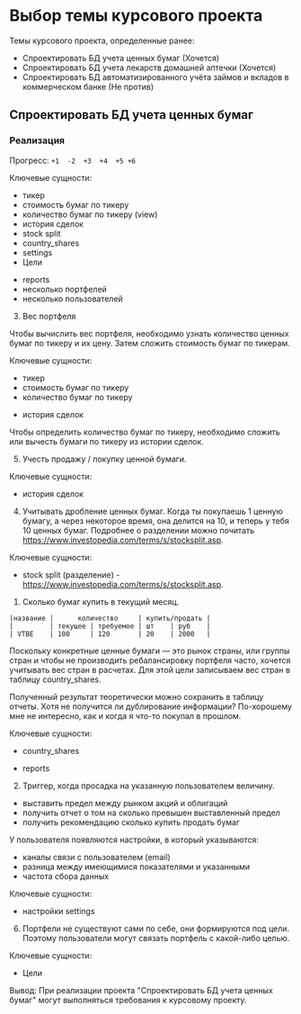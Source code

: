 # Выбор темы курсового проекта

Темы курсового проекта, определенные ранее:
* Спроектировать БД учета ценных бумаг (Хочется)
* Спроектировать БД учета лекарств домашней аптечки (Хочется)
* Спроектировать БД автоматизированного учёта займов и вкладов
  в коммерческом банке (Не против)

## Спроектировать БД учета ценных бумаг



### Реализация

Прогресс: `+1  -2  +3  +4  +5 +6`

Ключевые сущности:
* тикер
* стоимость бумаг по тикеру
* количество бумаг по тикеру (view)
* история сделок
* stock split
* country_shares
* settings
* Цели
- reports
- несколько портфелей
- несколько пользователей

3. Вес портфеля

Чтобы вычислить вес портфеля, необходимо узнать количество ценных
бумаг по тикеру и их цену. Затем сложить стоимость бумаг по тикерам.

Ключевые сущности:
* тикер
* стоимость бумаг по тикеру
* количество бумаг по тикеру
+ история сделок

Чтобы определить количество бумаг по тикеру, необходимо сложить или
вычесть бумаги по тикеру из истории сделок.

5. Учесть продажу / покупку ценной бумаги.

Ключевые сущности:
+ история сделок

4. Учитывать дробление ценных бумаг. Когда ты покупаешь 1 ценную бумагу,
а через некоторое время, она делится на 10, и теперь у тебя 10
ценных бумаг. Подробнее о разделении можно почитать
https://www.investopedia.com/terms/s/stocksplit.asp.
   
Ключевые сущности:
* stock split (разделение) - https://www.investopedia.com/terms/s/stocksplit.asp.

1. Сколько бумаг купить в текущий месяц.
```text
|название |      количество     | купить/продать |
|         | текущее | требуемое | шт    | руб    |
| VTBE    | 100     | 120       | 20    | 2000   |                                                 
```

Поскольку конкретные ценные бумаги — это рынок страны, или группы
стран и чтобы не производить ребалансировку портфеля часто, хочется
учитывать вес стран в расчетах. Для этой цели записываем вес стран
в таблицу country_shares.

Полученный результат теоретически можно сохранить в таблицу отчеты.
Хотя не получится ли дублирование информации? По-хорошему мне не
интересно, как и когда я что-то покупал в прошлом.

Ключевые сущности:
* country_shares
- reports

2. Триггер, когда просадка на указанную пользователем величину.
* выставить предел между рынком акций и облигаций
* получить отчет о том на сколько превышен выставленный предел
* получить рекомендацию сколько купить продать бумаг

У пользователя появляются настройки, в который указываются:
- каналы связи с пользователем (email)
- разница между имеющимися показателями и указанными
- частота сбора данных

Ключевые сущности:
* настройки settings

6. Портфели не существуют сами по себе, они формируются под цели.
Поэтому пользователи могут связать портфель с какой-либо целью.

Ключевые сущности:
* Цели

Вывод: При реализации проекта "Спроектировать БД учета ценных бумаг"
могут выполняться требования к курсовому проекту.